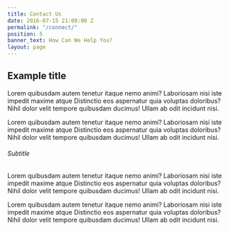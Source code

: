 ```yaml
---
title: Contact Us
date: 2016-07-15 21:09:00 Z
permalink: "/connect/"
position: 5
banner_text: How Can We Help You?
layout: page
---
```


<div class="Page-title">
  <h2>Example title</h2>
</div>

Lorem quibusdam autem tenetur itaque nemo animi? Laboriosam nisi iste impedit maxime atque Distinctio eos aspernatur quia voluptas doloribus? Nihil dolor velit tempore quibusdam ducimus! Ullam ab odit incidunt nisi.

Lorem quibusdam autem tenetur itaque nemo animi? Laboriosam nisi iste impedit maxime atque Distinctio eos aspernatur quia voluptas doloribus? Nihil dolor velit tempore quibusdam ducimus! Ullam ab odit incidunt nisi.

###### Subtitle
Lorem quibusdam autem tenetur itaque nemo animi? Laboriosam nisi iste impedit maxime atque Distinctio eos aspernatur quia voluptas doloribus? Nihil dolor velit tempore quibusdam ducimus! Ullam ab odit incidunt nisi.

Lorem quibusdam autem tenetur itaque nemo animi? Laboriosam nisi iste impedit maxime atque Distinctio eos aspernatur quia voluptas doloribus? Nihil dolor velit tempore quibusdam ducimus! Ullam ab odit incidunt nisi.


